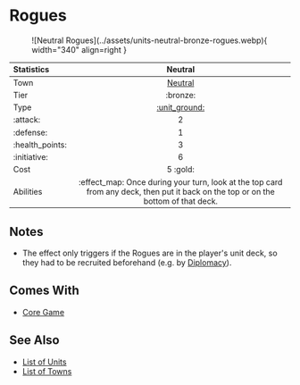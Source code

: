# Rogues

<figure markdown="span">
    ![Neutral Rogues](../assets/units-neutral-bronze-rogues.webp){ width="340" align=right }
</figure>


| Statistics | Neutral |
| :--- | :---: |
| Town | [Neutral](../towns/neutral.md) |
| Tier | :bronze: |
| Type | [:unit_ground:](../keywords/ground_unit.md) |
| :attack: | 2 |
| :defense: | 1 |
| :health_points: | 3 |
| :initiative: | 6 |
| Cost | 5 :gold: |
| Abilities | :effect_map: Once during your turn, look at the top card from any deck, then put it back on the top or on the bottom of that deck. |


## Notes

- The effect only triggers if the Rogues are in the player's unit deck, so they had to be recruited beforehand (e.g. by [Diplomacy](../abilities/diplomacy.md)).


## Comes With

- [Core Game](../content/core_game.md)


## See Also

- [List of Units](index.md)
- [List of Towns](../towns/index.md)